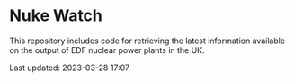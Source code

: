 # Nuke Watch

This repository includes code for retrieving the latest information available on the output of EDF nuclear power plants in the UK.

Last updated: 2023-03-28 17:07